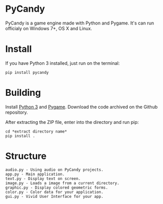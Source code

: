 # PyCandy
PyCandy is a game engine made with Python and Pygame.
It's can run officialy on Windows 7+, OS X and Linux.

# Install
If you have Python 3 installed, just run on the terminal:
```
pip install pycandy
```

# Building

Install [Python 3](https://python.org) and [Pygame](https://pygame.org).
Download the code archived on the Github repository.

After extracting the ZIP file, enter into the directory and run pip:
```
cd *extract directory name*
pip install .
```

# Structure
```
audio.py - Using audio on PyCandy projects.
app.py - Main application. 
text.py - Display text on screen.
image.py - Loads a image from a current directory.
graphic.py - Display colored geometric forms.
color.py - Color data for your application.
gui.py - Vivid User Interface for your app.
```
